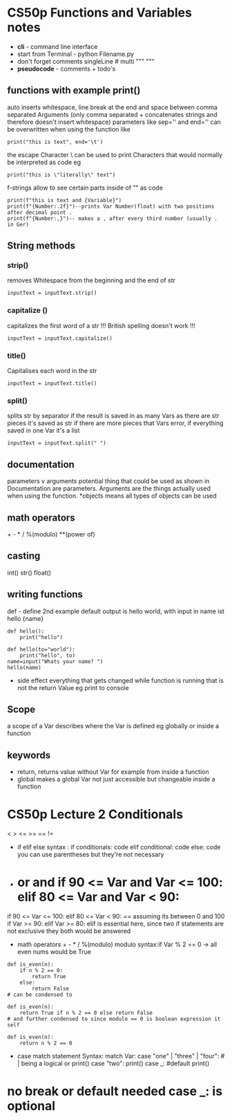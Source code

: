 # CS50p Functions and Variables notes

* __cli__ - command line interface
* start from Terminal - python Filename.py
* don't forget comments singleLine # multi """ """
* __pseudocode__ - comments + todo's
## functions with example print()
auto inserts whitespace, line break at the end and space between comma separated 
Arguments (only comma separated + concatenates strings and therefore doesn't insert 
whitespace)
parameters like sep='' and end='' can be overwritten when using the function like


```
print("this is text", end='\t')
```
the escape Character \ can be used to print Characters that would normally be interpreted as code eg
```
print("this is \"literally\" text")
```
f-strings allow to see certain parts inside of "" as code
```
print(f"this is text and {Variable}")
print(f"{Number:.2f}")--prints Var Number(float) with two positions after decimal point .
print(f"{Number:,}")-- makes a , after every third number (usually . in Ger)
```


## String methods
### strip()
removes Whitespace from the beginning and the end of str
```
inputText = inputText.strip()
```
### capitalize ()
capitalizes the first word of a str !!! British spelling doesn't work !!!
```
inputText = inputText.capitalize()
```
### title()
Capitalises each word in the str
```
inputText = inputText.title()
```

### split()
splits str by separator if the result is saved in as many Vars as there are str pieces it's saved as str if there are more pieces that Vars error, if everything saved in one Var it's a list

```
inputText = inputText.split(" ")
```

## documentation

parameters v arguments
potential thing that could be used as shown in Documentation are parameters.
Arguments are the things actually used when using the function.
*objects means all types of objects can be used

## math operators
 \+ - * / %(modulo) **(power of)
## casting
int() str() float() 

## writing  functions
def - define
2nd example default output is hello world, with input in name ist hello {name}
```
def hello():
    print("hello")

def hello(to="world"):
    print("hello", to)
name=input("Whats your name? ")
hello(name)
```
* side effect everything that gets changed while function is running that is not 
the return Value eg print to console
## Scope
a scope of a Var describes where the Var is defined  eg globally or inside a 
function

## keywords
* return, returns value without Var for example from inside a function
* global makes a global Var not just accessible but changeable inside a function

# CS50p Lecture 2 Conditionals

< > <= >= == !=

* if elif else
syntax :    if conditionals:
                code
            elif conditional:
                code
            else:
                code
you can use parentheses but they're not necessary

* or and 
if 90 <= Var and Var <= 100:
elif 80 <= Var and Var < 90:
    ==
if 90 <= Var <= 100:
elif 80 <= Var < 90:
    == assuming its between 0 and 100
if Var >= 90:
elif Var >= 80:
elif is essential here, since two if statements are not exclusive they both would be answered

* math operators + - * / %(modulo)
modulo syntax:if Var % 2 == 0 -> all even nums would be True
```
def is_even(n):
    if n % 2 == 0:
        return True
    else:
        return False
# can be condensed to

def is_even(n):
    return True if n % 2 == 0 else return False
# and further condensed to since modulo == 0 is boolean expression it self

def is_even(n):
    return n % 2 == 0
```
* case match statement
Syntax: match Var:
            case "one" | "three" | "four":      # | being a logical or
                print()
            case "two":
                print()
            case _:     #default
                print()
# no break or default needed case _: is optional